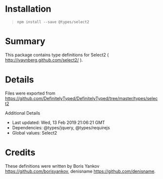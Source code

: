 # Installation
> `npm install --save @types/select2`

# Summary
This package contains type definitions for Select2 ( http://ivaynberg.github.com/select2/ ).

# Details
Files were exported from https://github.com/DefinitelyTyped/DefinitelyTyped/tree/master/types/select2

Additional Details
 * Last updated: Wed, 13 Feb 2019 21:06:21 GMT
 * Dependencies: @types/jquery, @types/requirejs
 * Global values: Select2

# Credits
These definitions were written by Boris Yankov <https://github.com/borisyankov>, denisname <https://github.com/denisname>.
